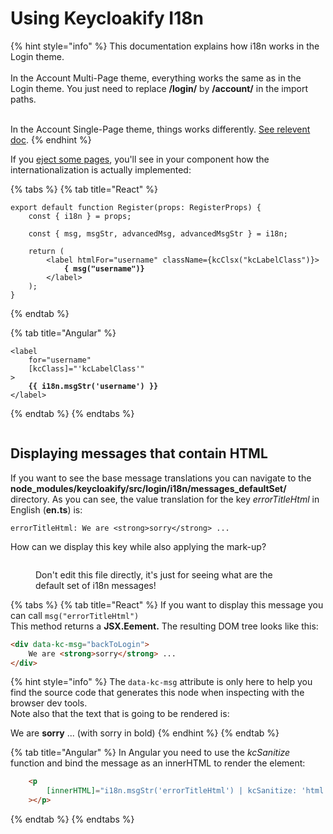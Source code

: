 # Using Keycloakify I18n

{% hint style="info" %}
This documentation explains how i18n works in the Login theme.\
\
In the Account Multi-Page theme, everything works the same as in the Login theme. You just need to replace **/login/** by **/account/** in the import paths. &#x20;

\
In the Account Single-Page theme, things works differently. [See relevent doc](../account-theme/single-page.md#i18n-internationalization-and-translation).
{% endhint %}

If you [eject some pages](../customization-strategies/component-level-customization/), you'll see in your component how the internationalization is actually implemented:

{% tabs %}
{% tab title="React" %}
<pre class="language-tsx" data-title="src/login/Register.tsx"><code class="lang-tsx">export default function Register(props: RegisterProps) {
    const { i18n } = props;
    
    const { msg, msgStr, advancedMsg, advancedMsgStr } = i18n;

    return (
        &#x3C;label htmlFor="username" className={kcClsx("kcLabelClass")}>
<strong>            { msg("username")}
</strong>        &#x3C;/label>
    );
}
</code></pre>
{% endtab %}

{% tab title="Angular" %}
<pre class="language-html" data-title="login.component.html"><code class="lang-html">&#x3C;label
    for="username"
    [kcClass]="'kcLabelClass'"
>
<strong>    {{ i18n.msgStr('username') }}
</strong>&#x3C;/label>
</code></pre>
{% endtab %}
{% endtabs %}

<figure><img src="../../.gitbook/assets/username_translation.JPG" alt=""><figcaption></figcaption></figure>

## Displaying messages that contain HTML

If you want to see the base message translations you can navigate to the **node\_modules/keycloakify/src/login/i18n/messages\_defaultSet/** directory. As you can see, the value translation for the key _errorTitleHtml_ in English (**en.ts**) is:

`errorTitleHtml: We are <strong>sorry</strong> ...`

How can we display this key while also applying the mark-up?

<figure><img src="../../.gitbook/assets/Screenshot 2024-07-14 at 18.08.03.png" alt=""><figcaption><p>Don't edit this file directly, it's just for seeing what are the default set of i18n messages!</p></figcaption></figure>

{% tabs %}
{% tab title="React" %}
If you want to display this message you can call `msg("errorTitleHtml")`\
This method returns a **JSX.Eement.** The resulting DOM tree looks like this:

```html
<div data-kc-msg="backToLogin">
    We are <strong>sorry</strong> ...
</div>
```

{% hint style="info" %}
The `data-kc-msg` attribute is only here to help you find the source code that generates this node when inspecting with the browser dev tools.\
Note also that the text that is going to be rendered is:

We are **sorry** ... (with sorry in bold)
{% endhint %}
{% endtab %}

{% tab title="Angular" %}
In Angular you need to use the _kcSanitize_ function and bind the message as an innerHTML to render the element:

```html
    <p
        [innerHTML]="i18n.msgStr('errorTitleHtml') | kcSanitize: 'html'"
    ></p>
```
{% endtab %}
{% endtabs %}

